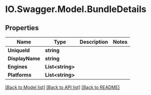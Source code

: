 # IO.Swagger.Model.BundleDetails
## Properties

Name | Type | Description | Notes
------------ | ------------- | ------------- | -------------
**UniqueId** | **string** |  | 
**DisplayName** | **string** |  | 
**Engines** | **List&lt;string&gt;** |  | 
**Platforms** | **List&lt;string&gt;** |  | 

[[Back to Model list]](../README.md#documentation-for-models) [[Back to API list]](../README.md#documentation-for-api-endpoints) [[Back to README]](../README.md)

